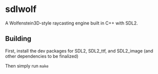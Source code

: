 # sdlwolf

A Wolfenstein3D-style raycasting engine built in C++ with SDL2.

## Building

First, install the dev packages for SDL2, SDL2_ttf, and SDL2_image (and other dependencies to be finalized)

Then simply run ```make```
